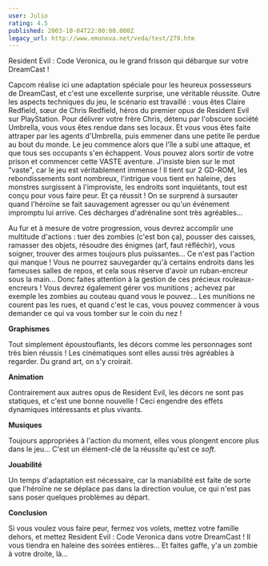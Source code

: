 ```yaml
---
user: Julio
rating: 4.5
published: 2003-10-04T22:00:00.000Z
legacy_url: http://www.emunova.net/veda/test/279.htm
---
```

Resident Evil : Code Veronica, ou le grand frisson qui débarque sur votre DreamCast !  

Capcom réalise ici une adaptation spéciale pour les heureux possesseurs de DreamCast, et c'est une excellente surprise, une véritable réussite. Outre les aspects techniques du jeu, le scénario est travaillé : vous êtes Claire Redfield, sœur de Chris Redfield, héros du premier opus de Resident Evil sur PlayStation. Pour délivrer votre frère Chris, détenu par l'obscure société Umbrella, vous vous êtes rendue dans ses locaux. Et vous vous êtes faite attraper par les agents d'Umbrella, puis emmener dans une petite île perdue au bout du monde. Le jeu commence alors que l'île a subi une attaque, et que tous ses occupants s'en échappent. Vous pouvez alors sortir de votre prison et commencer cette VASTE aventure. J'insiste bien sur le mot "vaste", car le jeu est véritablement immense ! Il tient sur 2 GD-ROM, les rebondissements sont nombreux, l'intrigue vous tient en haleine, des monstres surgissent à l'improviste, les endroits sont inquiétants, tout est conçu pour vous faire peur. Et ça réussit ! On se surprend à sursauter quand l'héroïne se fait sauvagement agresser ou qu'un événement impromptu lui arrive. Ces décharges d'adrénaline sont très agréables...  

  

Au fur et à mesure de votre progression, vous devrez accomplir une multitude d'actions : tuer des zombies (c'est bon ça), pousser des caisses, ramasser des objets, résoudre des énigmes (arf, faut réfléchir), vous soigner, trouver des armes toujours plus puissantes... Ce n'est pas l'action qui manque ! Vous ne pourrez sauvegarder qu'à certains endroits dans les fameuses salles de repos, et cela sous réserve d'avoir un ruban-encreur sous la main... Donc faites attention à la gestion de ces précieux rouleaux-encreurs ! Vous devrez également gérer vos munitions ; achevez par exemple les zombies au couteau quand vous le pouvez... Les munitions ne courent pas les rues, et quand c'est le cas, vous pouvez commencer à vous demander ce qui va vous tomber sur le coin du nez !  

  

  

**Graphismes**  

  

Tout simplement époustouflants, les décors comme les personnages sont très bien réussis ! Les cinématiques sont elles aussi très agréables à regarder. Du grand art, on s'y croirait.  

  

  

**Animation**  

  

Contrairement aux autres opus de Resident Evil, les décors ne sont pas statiques, et c'est une bonne nouvelle ! Ceci engendre des effets dynamiques intéressants et plus vivants.  

  

  

**Musiques**  

  

Toujours appropriées à l'action du moment, elles vous plongent encore plus dans le jeu... C'est un élément-clé de la réussite qu'est ce _soft_.  

  

  

**Jouabilité**  

  

Un temps d'adaptation est nécessaire, car la maniabilité est faite de sorte que l'héroïne ne se déplace pas dans la direction voulue, ce qui n'est pas sans poser quelques problèmes au départ.  

  

  

  

**Conclusion**  

  

Si vous voulez vous faire peur, fermez vos volets, mettez votre famille dehors, et mettez Resident Evil : Code Veronica dans votre DreamCast ! Il vous tiendra en haleine des soirées entières... Et faites gaffe, y'a un zombie à votre droite, là...